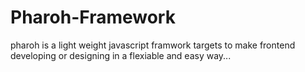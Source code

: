 # Pharoh-Framework
pharoh is a light weight javascript framwork targets to make frontend developing or designing in a flexiable and easy way...
